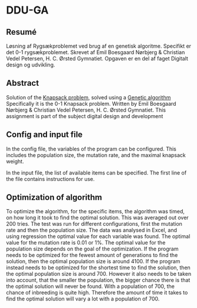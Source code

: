 # DDU-GA
## Resumé  
Løsning af Rygsækproblemet ved brug af en genetisk algoritme.
Specifikt er det 0-1 rygsækproblemet.
Skrevet af Emil Boesgaard Nørbjerg & Christian Vedel Petersen, H. C. Ørsted Gymnatiet.
Opgaven er en del af faget Digitalt design og udvikling.

## Abstract 
Solution of the [Knapsack problem](https://en.wikipedia.org/wiki/Knapsack_problem), solved using a [Genetic algorithm](https://en.wikipedia.org/wiki/Genetic_algorithm)
Specifically it is the 0-1 Knapsack problem.
Written by Emil Boesgaard Nørbjerg & Christian Vedel Petersen, H. C. Ørsted Gymnatiet.
This assignment is part of the subject digital design and development

## Config and input file
In the config file, the variables of the program can be configured.
This includes the population size, the mutation rate, and the maximal knapsack weight.

In the input file, the list of available items can be specified.
The first line of the file contains instructions for use.

## Optimization of algorithm
To optimize the algorithm, for the specific items, the algorithm was timed, on how long it took to find the optimal solution.
This was averaged out over 200 tries. The test was run for different configurations, first the mutation rate and then the population size.
The data was analysed in Excel, and using regression the optimal value for each variable was found.
The optimal value for the mutation rate is 0.01 or 1%. The optimal value for the population size depends on the goal of the optimization.
If the program needs to be optimized for the fewest amount of generations to find the solution, then the optimal population size is around 4100.
If the program instead needs to be optimized for the shortest time to find the solution, then the optimal population size is around 700.
However it also needs to be taken into account, that the smaller the population, the bigger chance there is that the optimal solution will never be found.
With a population of 700, the chance of inbreeding is quite high. Therefore the amount of time it takes to find the optimal solution will vary a lot with a population of 700.
